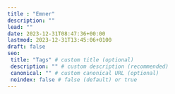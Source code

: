 ```yaml
---
title : "Emner"
description: ""
lead: ""
date: 2023-12-31T08:47:36+00:00
lastmod: 2023-12-31T13:45:06+0100
draft: false
seo:
 title: "Tags" # custom title (optional)
 description: "" # custom description (recommended)
 canonical: "" # custom canonical URL (optional)
 noindex: false # false (default) or true
---
```

